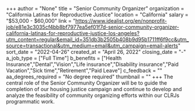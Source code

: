 +++
author = "None"
title = "Senior Community Organizer"
organization = "California Latinas for Reproductive Justice"
location = "California"
salary = "$53,000 - $60,000"
link = "https://www.idealist.org/en/nonprofit-job/e81e3c3035cf4bb8bf7977ea5ef01f7d-senior-community-organizer-california-latinas-for-reproductive-justice-los-angeles?utm_content=regular&email_id=351db3b2505b408b9d95b1711ff6f9cc&utm_source=transactional&utm_medium=email&utm_campaign=email-alerts"
sort_date = "2022-04-26"
created_at = "April 26, 2022"
closing_date = "-"
a_job_type = ["Full Time"]
b_benefits = ["Health Insurance","Dental","Vision","Life insurance","Disability insurance","Paid Vacation","Sick time","Retirement","Paid Leave"]
c_feedback = ""
aa_degrees_required = "No degree required"
thumbnail = ""
+++
The central role of the Senior Community Organizer will be to guide the completion of our housing justice campaign and continue to develop and analyze the feasibility of community organizing efforts within our CLRJs programmatic work.  